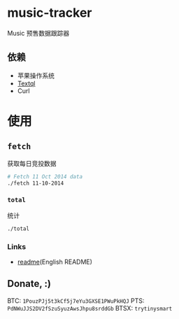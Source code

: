 
# music-tracker

Music 预售数据跟踪器

## 依赖

* 苹果操作系统
* [Textql][]
* Curl

# 使用

## `fetch`

获取每日竞投数据

```sh
# Fetch 11 Oct 2014 data
./fetch 11-10-2014
```

### `total`

统计

```sh
./total
```

### Links

* [readme](English README)


## Donate, :)

BTC: `1PouzPJj5t3kCf5j7eYu3GXSE1PWuPkHQJ`
PTS: `PdNWuJJS2DV2fSzuSyuzAwsJhpu8srddGb`
BTSX: `trytinysmart`


[textql]: https://github.com/dinedal/textql
[readme]: ./README.md
